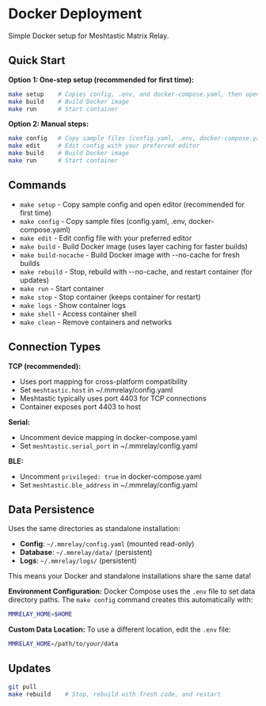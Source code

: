 # Docker Deployment

Simple Docker setup for Meshtastic Matrix Relay.

## Quick Start

**Option 1: One-step setup (recommended for first time):**
```bash
make setup    # Copies config, .env, and docker-compose.yaml, then opens editor
make build    # Build Docker image
make run      # Start container
```

**Option 2: Manual steps:**
```bash
make config   # Copy sample files (config.yaml, .env, docker-compose.yaml)
make edit     # Edit config with your preferred editor
make build    # Build Docker image
make run      # Start container
```

## Commands

- `make setup` - Copy sample config and open editor (recommended for first time)
- `make config` - Copy sample files (config.yaml, .env, docker-compose.yaml)
- `make edit` - Edit config file with your preferred editor
- `make build` - Build Docker image (uses layer caching for faster builds)
- `make build-nocache` - Build Docker image with --no-cache for fresh builds
- `make rebuild` - Stop, rebuild with --no-cache, and restart container (for updates)
- `make run` - Start container
- `make stop` - Stop container (keeps container for restart)
- `make logs` - Show container logs
- `make shell` - Access container shell
- `make clean` - Remove containers and networks

## Connection Types

**TCP (recommended):**
- Uses port mapping for cross-platform compatibility
- Set `meshtastic.host` in ~/.mmrelay/config.yaml
- Meshtastic typically uses port 4403 for TCP connections
- Container exposes port 4403 to host

**Serial:**
- Uncomment device mapping in docker-compose.yaml
- Set `meshtastic.serial_port` in ~/.mmrelay/config.yaml

**BLE:**
- Uncomment `privileged: true` in docker-compose.yaml
- Set `meshtastic.ble_address` in ~/.mmrelay/config.yaml

## Data Persistence

Uses the same directories as standalone installation:

- **Config**: `~/.mmrelay/config.yaml` (mounted read-only)
- **Database**: `~/.mmrelay/data/` (persistent)
- **Logs**: `~/.mmrelay/logs/` (persistent)

This means your Docker and standalone installations share the same data!

**Environment Configuration:**
Docker Compose uses the `.env` file to set data directory paths. The `make config` command creates this automatically with:
```bash
MMRELAY_HOME=$HOME
```

**Custom Data Location:**
To use a different location, edit the `.env` file:
```bash
MMRELAY_HOME=/path/to/your/data
```

## Updates

```bash
git pull
make rebuild    # Stop, rebuild with fresh code, and restart
```
